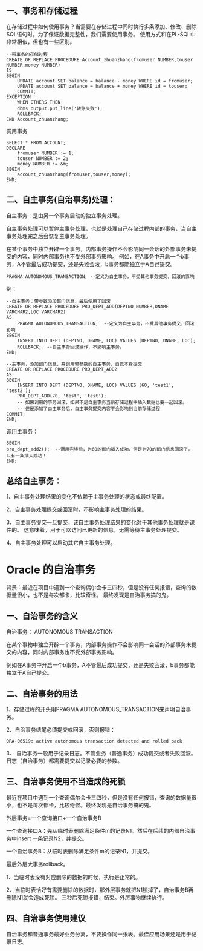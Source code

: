 ## 一、事务和存储过程

在存储过程中如何使用事务？当需要在存储过程中同时执行多条添加、修改、删除SQL语句时，为了保证数据完整性，我们需要使用事务。
使用方式和在PL-SQL中非常相似，但也有一些区别。　　

```text
--带事务的存储过程
CREATE OR REPLACE PROCEDURE Account_zhuanzhang(fromuser NUMBER,touser NUMBER,money NUMBER) 
IS
BEGIN
    UPDATE account SET balance = balance - money WHERE id = fromuser;
    UPDATE account SET balance = balance + money WHERE id = touser;
    COMMIT;
EXCEPTION
    WHEN OTHERS THEN
    dbms_output.put_line('转账失败');
    ROLLBACK;
END Account_zhuanzhang;
```


调用事务
```text
SELECT * FROM ACCOUNT;
DECLARE
    fromuser NUMBER := 1;
    touser NUMBER := 2;
    money NUMBER := &m;
BEGIN
    account_zhuanzhang(fromuser,touser,money);
END;
```

## 二、自主事务(自治事务)处理：

自主事务：是由另一个事务启动的独立事务处理。

自主事务处理可以暂停主事务处理，也就是处理自己存储过程内部的事务，当自主事务处理完之后会恢复主事务处理。

在某个事务中独立开辟一个事务，内部事务操作不会影响同一会话的外部事务未提交的内容，同时内部事务也不受外部事务影响。
例如，在A事务中开启一个b事务，A不管最后成功提交，还是失败会滚，b事务都能独立于A自己提交。

```text
PRAGMA AUTONOMOUS_TRANSACTION; --定义为自主事务，不受其他事务提交，回滚的影响
```

例：
```text
--自主事务：带参数添加部门信息，最后使用了回滚
CREATE OR REPLACE PROCEDURE PRO_DEPT_ADD(DEPTNO NUMBER,DNAME VARCHAR2,LOC VARCHAR2) 
AS
    PRAGMA AUTONOMOUS_TRANSACTION;  --定义为自主事务，不受其他事务提交，回滚影响
BEGIN
    INSERT INTO DEPT (DEPTNO, DNAME, LOC) VALUES (DEPTNO, DNAME, LOC);
    ROLLBACK;  --自主事务回滚操作，不影响主事务。
END;
```

```text
--主事务，添加部门信息，并调用带参数的自主事务，自己本身提交
CREATE OR REPLACE PROCEDURE PRO_DEPT_ADD2 
AS
BEGIN
    INSERT INTO DEPT (DEPTNO, DNAME, LOC) VALUES (60, 'test1', 'test2');
    PRO_DEPT_ADD(70, 'test', 'test');     
    -- 如果调用的事务回滚，如果不是自主事务当前存储过程中插入数据也要一起回滚。
    -- 但是添加了自主事务后，自主事务提交内容不会影响到当前存储过程
COMMIT;
END;
```

调用主事务：
```text
BEGIN
pro_dept_add2();  --调用完毕后，为60的部门插入成功，但是为70的部门信息回滚了。只有一条插入成功！
END;
```

## 总结自主事务：

1、自主事务处理结果的变化不依赖于主事务处理的状态或最终配置。

2、自主事务处理提交或回滚时，不影响主事务处理的结果。

3、自主事务提交一旦提交，该自主事务处理结果的变化对于其他事务处理就是课件的。
   这意味着，用于可以访问已更新的信息，无需等待主事务处理提交。

4、自主事务处理可以启动其它自主事务处理。


# Oracle 的自治事务

背景：最近在项目中遇到一个查询偶尔会卡三四秒，但是没有任何报错，查询的数据量很小，也不是每次都卡，比较奇怪。
最终发现是自治事务搞的鬼。

## 一、自治事务的含义

自治事务： AUTONOMOUS TRANSACTION

在某个事物中独立开辟一个事务，内部事务操作不会影响同一会话的外部事务未提交的内容，同时内部事务也不受外部事务影响。

例如在A事务中开启一个b事务，A不管最后成功提交，还是失败会滚，b事务都能独立于A自己提交。


## 二、自治事务的用法

1、存储过程的开头用PRAGMA AUTONOMOUS_TRANSACTION来声明自治事务。

2、自治事务结尾必须提交或回滚，否则报错：
```text
ORA-06519: active autonomous transaction detected and rolled back
```

3、 自治事务一般用于记录日志。不管业务（普通事务）成功提交或者失败回滚。日志（自治事务）都需要提交以记录必要的参数。


## 三、自治事务使用不当造成的死锁

最近在项目中遇到一个查询偶尔会卡三四秒，但是没有任何报错，查询的数据量很小，也不是每次都卡，比较奇怪。最终发现是自治事务搞的鬼。


外层事务=一个查询接口+一个自治事务B

一个查询接口A：先从临时表删除满足条件m的记录N1。然后在后续的内部自治事务中insert 一条记录N2，并提交。

一个自治事务B：从临时表删除满足条件m的记录N1，并提交。

最后外层大事务rollback。


1、当临时表没有对应删除的数据的时候，执行是正常的。

2、当临时表恰好有需要删除的数据时，那外层事务就把N1锁掉了，自治事务B再删除N1就会造成死锁。
   三秒后死锁报错，结束。外层事物继续执行。


## 四、自治事务使用建议

自治事务和普通事务最好业务分离，不要操作同一张表。最佳应用场景还是用于记录日志。